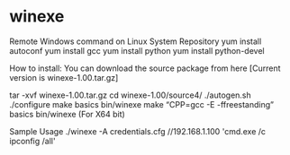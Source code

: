 # winexe
Remote Windows command on Linux System
Repository 
yum install autoconf
yum install gcc
yum install python
yum install python-devel

How to install:
You can download the source package from here [Current version is winexe-1.00.tar.gz]

tar -xvf winexe-1.00.tar.gz
cd winexe-1.00/source4/
./autogen.sh
./configure
make basics bin/winexe
make “CPP=gcc -E -ffreestanding” basics bin/winexe (For X64 bit)

Sample Usage
./winexe -A credentials.cfg //192.168.1.100 'cmd.exe /c ipconfig /all'
